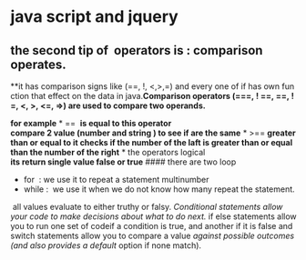 # java script and jquery
## the second tip of  operators is : comparison operates.
**it has comparison signs like (==, !, <,>,=) and every one of if has own function that effect on the data in java.**Comparison operators (===, ! ==, ==, ! =, <, >, <=, =>)
are used to compare two operands.** 


**for example**
* == 
**is equal to this operator compare 2 value (number and string ) to see if are the same**
* >==
**greater than or equal to it checks if the number of the laft is greater than or equal than the number of the right**
* the operators logical
**its return single value false or true**
#### there are two loop
* for  : we use it to repeat a statement multinumber
* while :  we use it when we do not know how many repeat the statement. 


 all values evaluate to either truthy or falsy.
 *Conditional statements allow your code to make decisions about what to do next.* 
if else statements allow you to run one set of codeif a condition is true, and another if it is false and  switch statements allow you to compare a value
*against possible outcomes (and also provides a default*
option if none match). 
